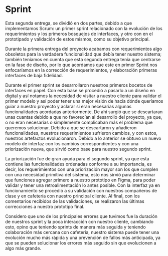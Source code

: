 # Sprint
Esta segunda entrega, se dividió en dos partes, debido a que implementamos Scrum: un primer sprint relacionado con la evolución de los requerimientos y los primeros bosquejos de interfaces, y otro con en el prototipado y validación de estos mismos, como su objetivo principal.

Durante la primera entrega del proyecto acabamos con requerimientos algo obsoletos para la verdadera funcionalidad que debía tener nuestro sistema; también teníamos en cuenta que esta segunda entrega tenía que centrarse en la fase de diseño, por lo que acordamos que este en primer Sprint nos enfocaríamos en la corrección de requerimientos, y elaboración primeras interfaces de baja fidelidad.

Durante el primer sprint se desarrollaron nuestros primeros bocetos de interfaces en papel. Con esta base se procedió a pasarlo a un diseño en digital y así notamos la necesidad de visitar a nuestro cliente para validar el primer modelo y así poder tener una mejor visión de hacia dónde queríamos guiar a nuestro proyecto y aclarar si eran necesarias algunas funcionalidades acordadas anteriormente. De ahí surgió que se descartaran unas cuantas debido a que no favorecían al desarrollo del proyecto, ya que, o no eran necesarias o simplemente complicaban más el problema que queremos solucionar. Debido a que se descartaron y añadieron funcionalidades, nuestros requerimientos sufrieron cambios, y con estos, nuestros artefactos evolucionaron. Debido a lo anterior se obtuvo un nuevo modelo de interfaz con los cambios correspondientes y con una priorización nueva, que sirvió como base para nuestro segundo sprint.

La priorización fue de gran ayuda para el segundo sprint, ya que esta contiene las funcionalidades ordenadas conforme a su importancia, es decir, los requerimientos con una priorización mayor son los que cumplen con una necesidad primitiva del sistema, esto nos sirvió para determinar que funciones agregar primero a nuestro prototipo en Figma, para poder validar y tener una retroalimentación lo antes posible. Con la interfaz ya en funcionamiento se procedió a su validación con nuestros compañeros de clase y en cafetería con nuestro principal cliente. Al final, con los comentarios recibidos de las validaciones, se realizaron las últimas correcciones a nuestro prototipo final.

Considero que uno de los principales errores que tuvimos fue la duración de nuestros sprint y la poca interacción con nuestro cliente, cambiando esto, opino que teniendo sprints de manera más seguida y teniendo colaboración más cercana con cafetería, nuestro sistema puede tener una evolución mucho más rápida y una prevención de fallos más anticipada, ya que se pueden solucionar los errores más seguido sin que evolucionen a algo más grande.
